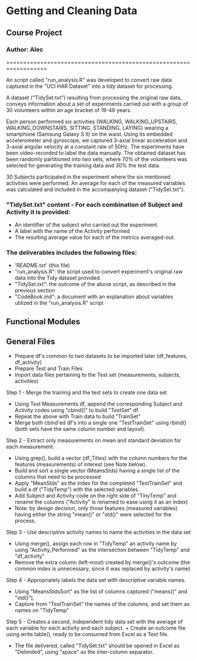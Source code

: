 # Getting and Cleaning Data
## Course Project

### Author: Alec
==================================================================

An script called "run_analysis.R" was developed to convert raw data captured in the "UCI HAR Dataset" into a tidy dataset for processing.

A dataset ("TidySet.txt") resulting from processing the original raw data, conveys information about a set of experiments carried out with a group of 30 volunteers within an age bracket of 19-48 years. 

Each person performed six activities (WALKING, WALKING_UPSTAIRS, WALKING_DOWNSTAIRS, SITTING, STANDING, LAYING) wearing a smartphone (Samsung Galaxy S II) on the waist. Using its embedded accelerometer and gyroscope, we captured 3-axial linear acceleration and 3-axial angular velocity at a constant rate of 50Hz. The experiments have been video-recorded to label the data manually. The obtained dataset has been randomly partitioned into two sets, where 70% of the volunteers was selected for generating the training data and 30% the test data. 

30 Subjects participated in the experiment where the six mentioned activities were performed. An average for each of the measured variables was calculated and included in the accompanying dataset ("TidySet.txt").

### "TidySet.txt" content - For each combination of Subject and Activity it is provided:

+ An identifier of the subject who carried out the experiment.
+ A label with the name of the Activity performed
+ The resulting average value for each of the metrics averaged-out.

### The deliverables includes the following files:

+ 'README.txt' (this file)
+ "run_analysis.R": the script used to convert experiment's original raw data into the Tidy dataset provided.
+ "TidySet.txt": the outcome of the above script, as described in the previous section
+ "CodeBook.md": a document with an explanation about  variables utilized in the "run_analysis.R" script
 
## Functional Modules

General Files
------------------------------
+ Prepare df's common to two datasets to be imported later (df_features, df_activity)
+ Prepare Test and Train Files
+ Import data files pertaining to the Test set (measurements, subjects, activities)

Step 1 - Merge the training and the test sets to create one data set
+ Using Test Measurements df, append the corresponding Subject and Activity codes using "cbind()" to build "TestSet" df.
+ Repeat the above with Train data to build "TrainSet"
+ Merge both cbind'ed df's into a single one "TestTrainSet" using rbind() (both sets have the same column number and layout).

Step 2 - Extract only measurements on mean and standard deviation for each measurement.
+ Using grep(), build a vector (df_Titles) with the column numbers for the features (measurements) of interest (see Note below).
+ Build and sort a single vector (MeansStds) having a single list of the columns that need to be processed
+ Apply "MeanStds" as the index for the completed "TestTrainSet" and build a df ("TidyTemp") with the selected variables.
+ Add Subject and Activity code on the right side of "TinyTemp" and rename the columns ("Activity" is renamed to ease using it as an index)
+ Note: by design decision, only those features (measured variables) having either the string "mean()" or "std()" were selected for the process.

Step 3 - Use descriptive activity names to name the activities in the data set
+ Using merge(), assign each row in "TidyTemp" an activity name by using "Activity_Performed" as the intersection between "TidyTemp" and "df_activity"
+ Remove the extra column (left-most) created by merge()'s outcome (the common index is unnecessary, since it was replaced by activity's name) 

Step 4 - Appropriately labels the data set with descriptive variable names.
+ Using "MeansStdsSort" as the list of columns captured ("means()" and "std()"), 
+ Capture from "TestTrainSet" the names of the columns, and set them as names on "TidyTemp"

Step 5 - Creates a second, independent tidy data set with the average of each variable for each activity and each subject. + Create an outcome file using write.table(), ready to be consumed from Excel as a Text file.
+ The file delivered, called "TidySet.txt" should be opened in Excel as "Delimited", using "space" as the inter-column separator.

